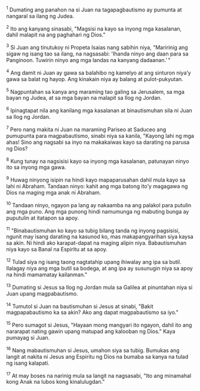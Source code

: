 <sup>1</sup>
Dumating ang panahon na si Juan na tagapagbautismo ay pumunta at nangaral sa ilang ng Judea. 

<sup>2</sup>
Ito ang kanyang sinasabi, "Magsisi na kayo sa inyong mga kasalanan, dahil malapit na ang paghahari ng Dios." 

<sup>3</sup>
Si Juan ang tinutukoy ni Propeta Isaias nang sabihin niya, "Maririnig ang sigaw ng isang tao sa ilang, na nagsasabi: 'Ihanda ninyo ang daan para sa Panginoon. Tuwirin ninyo ang mga landas na kanyang dadaanan.' " 

<sup>4</sup>
Ang damit ni Juan ay gawa sa balahibo ng kamelyo at ang sinturon niyaʼy gawa sa balat ng hayop. Ang kinakain niya ay balang at pulot-pukyutan. 

<sup>5</sup>
Nagpuntahan sa kanya ang maraming tao galing sa Jerusalem, sa mga bayan ng Judea, at sa mga bayan na malapit sa Ilog ng Jordan. 

<sup>6</sup>
Ipinagtapat nila ang kanilang mga kasalanan at binautismuhan sila ni Juan sa Ilog ng Jordan. 

<sup>7</sup>
Pero nang makita ni Juan na maraming Pariseo at Saduceo ang pumupunta para magpabautismo, sinabi niya sa kanila, "Kayong lahi ng mga ahas! Sino ang nagsabi sa inyo na makakaiwas kayo sa darating na parusa ng Dios? 

<sup>8</sup>
Kung tunay na nagsisisi kayo sa inyong mga kasalanan, patunayan ninyo ito sa inyong mga gawa. 

<sup>9</sup>
Huwag ninyong isipin na hindi kayo mapaparusahan dahil mula kayo sa lahi ni Abraham. Tandaan ninyo: kahit ang mga batong itoʼy magagawa ng Dios na maging mga anak ni Abraham. 

<sup>10</sup>
Tandaan ninyo, ngayon pa lang ay nakaamba na ang palakol para putulin ang mga puno. Ang mga punong hindi namumunga ng mabuting bunga ay puputulin at itatapon sa apoy. 

<sup>11</sup>
"Binabautismuhan ko kayo sa tubig bilang tanda ng inyong pagsisisi, ngunit may isang darating na kasunod ko, mas makapangyarihan siya kaysa sa akin. Ni hindi ako karapat-dapat na maging alipin niya. Babautismuhan niya kayo sa Banal na Espiritu at sa apoy. 

<sup>12</sup>
Tulad siya ng isang taong nagtatahip upang ihiwalay ang ipa sa butil. Ilalagay niya ang mga butil sa bodega, at ang ipa ay susunugin niya sa apoy na hindi mamamatay kailanman." 

<sup>13</sup>
Dumating si Jesus sa Ilog ng Jordan mula sa Galilea at pinuntahan niya si Juan upang magpabautismo. 

<sup>14</sup>
Tumutol si Juan na bautismuhan si Jesus at sinabi, "Bakit magpapabautismo ka sa akin? Ako ang dapat magpabautismo sa iyo." 

<sup>15</sup>
Pero sumagot si Jesus, "Hayaan mong mangyari ito ngayon, dahil ito ang nararapat nating gawin upang matupad ang kalooban ng Dios." Kaya pumayag si Juan. 

<sup>16</sup>
Nang mabautismuhan si Jesus, umahon siya sa tubig. Bumukas ang langit at nakita ni Jesus ang Espiritu ng Dios na bumaba sa kanya na tulad ng isang kalapati. 

<sup>17</sup>
At may boses na narinig mula sa langit na nagsasabi, "Ito ang minamahal kong Anak na lubos kong kinalulugdan."